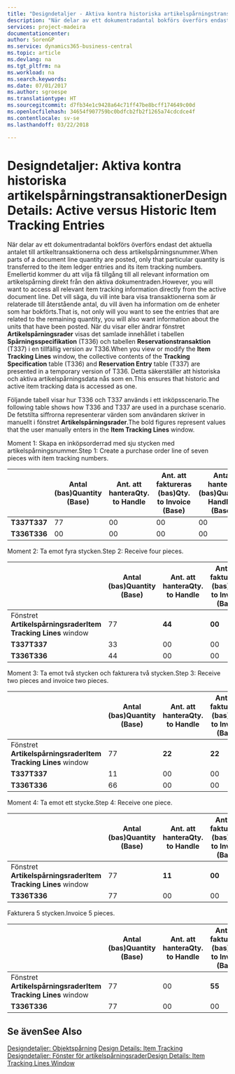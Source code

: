 ```yaml
---
title: "Designdetaljer - Aktiva kontra historiska artikelspårningstransaktioner | Microsoft Docs"
description: "När delar av ett dokumentradantal bokförs överförs endast det aktuella antalet till artikeltransaktionerna och dess artikelspårningsnummer. Emellertid kommer du att vilja få tillgång till all relevant information om artikelspårning direkt från den aktiva dokumentraden. Det vill säga, du vill inte bara visa transaktionerna som är relaterade till återstående antal, du vill även ha information om de enheter som har bokförts. När du visar eller ändrar fönstret **Artikelspårningsrader** visas det samlade innehållet i tabellen **Spårningsspecifikation** (T336) och tabellen **Reservationstransaktion** (T337) i en tillfällig version av T336. Detta säkerställer att historiska och aktiva artikelspårningsdata nås som en."
services: project-madeira
documentationcenter: 
author: SorenGP
ms.service: dynamics365-business-central
ms.topic: article
ms.devlang: na
ms.tgt_pltfrm: na
ms.workload: na
ms.search.keywords: 
ms.date: 07/01/2017
ms.author: sgroespe
ms.translationtype: HT
ms.sourcegitcommit: d7fb34e1c9428a64c71ff47be8bcff174649c00d
ms.openlocfilehash: 34654f907759bc0bdfcb2fb2f1265a74cdcdce4f
ms.contentlocale: sv-se
ms.lasthandoff: 03/22/2018

---
```

# <a name="design-details-active-versus-historic-item-tracking-entries"></a><span data-ttu-id="1d075-107">Designdetaljer: Aktiva kontra historiska artikelspårningstransaktioner</span><span class="sxs-lookup"><span data-stu-id="1d075-107">Design Details: Active versus Historic Item Tracking Entries</span></span>
<span data-ttu-id="1d075-108">När delar av ett dokumentradantal bokförs överförs endast det aktuella antalet till artikeltransaktionerna och dess artikelspårningsnummer.</span><span class="sxs-lookup"><span data-stu-id="1d075-108">When parts of a document line quantity are posted, only that particular quantity is transferred to the item ledger entries and its item tracking numbers.</span></span> <span data-ttu-id="1d075-109">Emellertid kommer du att vilja få tillgång till all relevant information om artikelspårning direkt från den aktiva dokumentraden.</span><span class="sxs-lookup"><span data-stu-id="1d075-109">However, you will want to access all relevant item tracking information directly from the active document line.</span></span> <span data-ttu-id="1d075-110">Det vill säga, du vill inte bara visa transaktionerna som är relaterade till återstående antal, du vill även ha information om de enheter som har bokförts.</span><span class="sxs-lookup"><span data-stu-id="1d075-110">That is, not only will you want to see the entries that are related to the remaining quantity, you will also want information about the units that have been posted.</span></span> <span data-ttu-id="1d075-111">När du visar eller ändrar fönstret **Artikelspårningsrader** visas det samlade innehållet i tabellen **Spårningsspecifikation** (T336) och tabellen **Reservationstransaktion** (T337) i en tillfällig version av T336.</span><span class="sxs-lookup"><span data-stu-id="1d075-111">When you view or modify the **Item Tracking Lines** window, the collective contents of the **Tracking Specification** table (T336) and **Reservation Entry** table (T337) are presented in a temporary version of T336.</span></span> <span data-ttu-id="1d075-112">Detta säkerställer att historiska och aktiva artikelspårningsdata nås som en.</span><span class="sxs-lookup"><span data-stu-id="1d075-112">This ensures that historic and active item tracking data is accessed as one.</span></span>  

 <span data-ttu-id="1d075-113">Följande tabell visar hur T336 och T337 används i ett inköpsscenario.</span><span class="sxs-lookup"><span data-stu-id="1d075-113">The following table shows how T336 and T337 are used in a purchase scenario.</span></span> <span data-ttu-id="1d075-114">De fetstilta siffrorna representerar värden som användaren skriver in manuellt i fönstret **Artikelspårningsrader**.</span><span class="sxs-lookup"><span data-stu-id="1d075-114">The bold figures represent values that the user manually enters in the **Item Tracking Lines** window.</span></span>  

 <span data-ttu-id="1d075-115">Moment 1: Skapa en inköpsorderrad med sju stycken med artikelspårningsnummer.</span><span class="sxs-lookup"><span data-stu-id="1d075-115">Step 1: Create a purchase order line of seven pieces with item tracking numbers.</span></span>  

||<span data-ttu-id="1d075-116">**Antal (bas)**</span><span class="sxs-lookup"><span data-stu-id="1d075-116">**Quantity (Base)**</span></span>|<span data-ttu-id="1d075-117">**Ant. att hantera**</span><span class="sxs-lookup"><span data-stu-id="1d075-117">**Qty. to Handle**</span></span>|<span data-ttu-id="1d075-118">**Ant. att faktureras (bas)**</span><span class="sxs-lookup"><span data-stu-id="1d075-118">**Qty. to Invoice (Base)**</span></span>|<span data-ttu-id="1d075-119">**Antal hanterat (bas)**</span><span class="sxs-lookup"><span data-stu-id="1d075-119">**Quantity Handled (Base)**</span></span>|<span data-ttu-id="1d075-120">**Antal fakturerat (bas)**</span><span class="sxs-lookup"><span data-stu-id="1d075-120">**Quantity Invoiced (Base)**</span></span>|  
|-|----------------------------------------------|--------------------------------------------|------------------------------------------------------|-------------------------------------------------------|--------------------------------------------------------|  
|<span data-ttu-id="1d075-121">**T337**</span><span class="sxs-lookup"><span data-stu-id="1d075-121">**T337**</span></span>|<span data-ttu-id="1d075-122">7</span><span class="sxs-lookup"><span data-stu-id="1d075-122">7</span></span>|<span data-ttu-id="1d075-123">0</span><span class="sxs-lookup"><span data-stu-id="1d075-123">0</span></span>|<span data-ttu-id="1d075-124">0</span><span class="sxs-lookup"><span data-stu-id="1d075-124">0</span></span>|<span data-ttu-id="1d075-125">0</span><span class="sxs-lookup"><span data-stu-id="1d075-125">0</span></span>|<span data-ttu-id="1d075-126">0</span><span class="sxs-lookup"><span data-stu-id="1d075-126">0</span></span>|  
|<span data-ttu-id="1d075-127">**T336**</span><span class="sxs-lookup"><span data-stu-id="1d075-127">**T336**</span></span>|<span data-ttu-id="1d075-128">0</span><span class="sxs-lookup"><span data-stu-id="1d075-128">0</span></span>|<span data-ttu-id="1d075-129">0</span><span class="sxs-lookup"><span data-stu-id="1d075-129">0</span></span>|<span data-ttu-id="1d075-130">0</span><span class="sxs-lookup"><span data-stu-id="1d075-130">0</span></span>|<span data-ttu-id="1d075-131">0</span><span class="sxs-lookup"><span data-stu-id="1d075-131">0</span></span>|<span data-ttu-id="1d075-132">0</span><span class="sxs-lookup"><span data-stu-id="1d075-132">0</span></span>|  

 <span data-ttu-id="1d075-133">Moment 2: Ta emot fyra stycken.</span><span class="sxs-lookup"><span data-stu-id="1d075-133">Step 2: Receive four pieces.</span></span>  

||<span data-ttu-id="1d075-134">**Antal (bas)**</span><span class="sxs-lookup"><span data-stu-id="1d075-134">**Quantity (Base)**</span></span>|<span data-ttu-id="1d075-135">**Ant. att hantera**</span><span class="sxs-lookup"><span data-stu-id="1d075-135">**Qty. to Handle**</span></span>|<span data-ttu-id="1d075-136">**Ant. att faktureras (bas)**</span><span class="sxs-lookup"><span data-stu-id="1d075-136">**Qty. to Invoice (Base)**</span></span>|<span data-ttu-id="1d075-137">**Antal hanterat (bas)**</span><span class="sxs-lookup"><span data-stu-id="1d075-137">**Quantity Handled (Base)**</span></span>|<span data-ttu-id="1d075-138">**Antal fakturerat (bas)**</span><span class="sxs-lookup"><span data-stu-id="1d075-138">**Quantity Invoiced (Base)**</span></span>|  
|-|----------------------------------------------|--------------------------------------------|------------------------------------------------------|-------------------------------------------------------|--------------------------------------------------------|  
|<span data-ttu-id="1d075-139">Fönstret **Artikelspårningsrader**</span><span class="sxs-lookup"><span data-stu-id="1d075-139">**Item Tracking Lines** window</span></span>|<span data-ttu-id="1d075-140">7</span><span class="sxs-lookup"><span data-stu-id="1d075-140">7</span></span>|<span data-ttu-id="1d075-141">**4**</span><span class="sxs-lookup"><span data-stu-id="1d075-141">**4**</span></span>|<span data-ttu-id="1d075-142">**0**</span><span class="sxs-lookup"><span data-stu-id="1d075-142">**0**</span></span>|<span data-ttu-id="1d075-143">0</span><span class="sxs-lookup"><span data-stu-id="1d075-143">0</span></span>|<span data-ttu-id="1d075-144">0</span><span class="sxs-lookup"><span data-stu-id="1d075-144">0</span></span>|  
|<span data-ttu-id="1d075-145">**T337**</span><span class="sxs-lookup"><span data-stu-id="1d075-145">**T337**</span></span>|<span data-ttu-id="1d075-146">3</span><span class="sxs-lookup"><span data-stu-id="1d075-146">3</span></span>|<span data-ttu-id="1d075-147">0</span><span class="sxs-lookup"><span data-stu-id="1d075-147">0</span></span>|<span data-ttu-id="1d075-148">0</span><span class="sxs-lookup"><span data-stu-id="1d075-148">0</span></span>|<span data-ttu-id="1d075-149">0</span><span class="sxs-lookup"><span data-stu-id="1d075-149">0</span></span>|<span data-ttu-id="1d075-150">0</span><span class="sxs-lookup"><span data-stu-id="1d075-150">0</span></span>|  
|<span data-ttu-id="1d075-151">**T336**</span><span class="sxs-lookup"><span data-stu-id="1d075-151">**T336**</span></span>|<span data-ttu-id="1d075-152">4</span><span class="sxs-lookup"><span data-stu-id="1d075-152">4</span></span>|<span data-ttu-id="1d075-153">0</span><span class="sxs-lookup"><span data-stu-id="1d075-153">0</span></span>|<span data-ttu-id="1d075-154">0</span><span class="sxs-lookup"><span data-stu-id="1d075-154">0</span></span>|<span data-ttu-id="1d075-155">4</span><span class="sxs-lookup"><span data-stu-id="1d075-155">4</span></span>|<span data-ttu-id="1d075-156">0</span><span class="sxs-lookup"><span data-stu-id="1d075-156">0</span></span>|  

 <span data-ttu-id="1d075-157">Moment 3: Ta emot två stycken och fakturera två stycken.</span><span class="sxs-lookup"><span data-stu-id="1d075-157">Step 3: Receive two pieces and invoice two pieces.</span></span>  

||<span data-ttu-id="1d075-158">**Antal (bas)**</span><span class="sxs-lookup"><span data-stu-id="1d075-158">**Quantity (Base)**</span></span>|<span data-ttu-id="1d075-159">**Ant. att hantera**</span><span class="sxs-lookup"><span data-stu-id="1d075-159">**Qty. to Handle**</span></span>|<span data-ttu-id="1d075-160">**Ant. att faktureras (bas)**</span><span class="sxs-lookup"><span data-stu-id="1d075-160">**Qty. to Invoice (Base)**</span></span>|<span data-ttu-id="1d075-161">**Antal hanterat (bas)**</span><span class="sxs-lookup"><span data-stu-id="1d075-161">**Quantity Handled (Base)**</span></span>|<span data-ttu-id="1d075-162">**Antal fakturerat (bas)**</span><span class="sxs-lookup"><span data-stu-id="1d075-162">**Quantity Invoiced (Base)**</span></span>|  
|-|----------------------------------------------|--------------------------------------------|------------------------------------------------------|-------------------------------------------------------|--------------------------------------------------------|  
|<span data-ttu-id="1d075-163">Fönstret **Artikelspårningsrader**</span><span class="sxs-lookup"><span data-stu-id="1d075-163">**Item Tracking Lines** window</span></span>|<span data-ttu-id="1d075-164">7</span><span class="sxs-lookup"><span data-stu-id="1d075-164">7</span></span>|<span data-ttu-id="1d075-165">**2**</span><span class="sxs-lookup"><span data-stu-id="1d075-165">**2**</span></span>|<span data-ttu-id="1d075-166">**2**</span><span class="sxs-lookup"><span data-stu-id="1d075-166">**2**</span></span>|<span data-ttu-id="1d075-167">4</span><span class="sxs-lookup"><span data-stu-id="1d075-167">4</span></span>|<span data-ttu-id="1d075-168">0</span><span class="sxs-lookup"><span data-stu-id="1d075-168">0</span></span>|  
|<span data-ttu-id="1d075-169">**T337**</span><span class="sxs-lookup"><span data-stu-id="1d075-169">**T337**</span></span>|<span data-ttu-id="1d075-170">1</span><span class="sxs-lookup"><span data-stu-id="1d075-170">1</span></span>|<span data-ttu-id="1d075-171">0</span><span class="sxs-lookup"><span data-stu-id="1d075-171">0</span></span>|<span data-ttu-id="1d075-172">0</span><span class="sxs-lookup"><span data-stu-id="1d075-172">0</span></span>|<span data-ttu-id="1d075-173">0</span><span class="sxs-lookup"><span data-stu-id="1d075-173">0</span></span>|<span data-ttu-id="1d075-174">0</span><span class="sxs-lookup"><span data-stu-id="1d075-174">0</span></span>|  
|<span data-ttu-id="1d075-175">**T336**</span><span class="sxs-lookup"><span data-stu-id="1d075-175">**T336**</span></span>|<span data-ttu-id="1d075-176">6</span><span class="sxs-lookup"><span data-stu-id="1d075-176">6</span></span>|<span data-ttu-id="1d075-177">0</span><span class="sxs-lookup"><span data-stu-id="1d075-177">0</span></span>|<span data-ttu-id="1d075-178">0</span><span class="sxs-lookup"><span data-stu-id="1d075-178">0</span></span>|<span data-ttu-id="1d075-179">6</span><span class="sxs-lookup"><span data-stu-id="1d075-179">6</span></span>|<span data-ttu-id="1d075-180">2</span><span class="sxs-lookup"><span data-stu-id="1d075-180">2</span></span>|  

 <span data-ttu-id="1d075-181">Moment 4: Ta emot ett stycke.</span><span class="sxs-lookup"><span data-stu-id="1d075-181">Step 4: Receive one piece.</span></span>  

||<span data-ttu-id="1d075-182">**Antal (bas)**</span><span class="sxs-lookup"><span data-stu-id="1d075-182">**Quantity (Base)**</span></span>|<span data-ttu-id="1d075-183">**Ant. att hantera**</span><span class="sxs-lookup"><span data-stu-id="1d075-183">**Qty. to Handle**</span></span>|<span data-ttu-id="1d075-184">**Ant. att faktureras (bas)**</span><span class="sxs-lookup"><span data-stu-id="1d075-184">**Qty. to Invoice (Base)**</span></span>|<span data-ttu-id="1d075-185">**Antal hanterat (bas)**</span><span class="sxs-lookup"><span data-stu-id="1d075-185">**Quantity Handled (Base)**</span></span>|<span data-ttu-id="1d075-186">**Antal fakturerat (bas)**</span><span class="sxs-lookup"><span data-stu-id="1d075-186">**Quantity Invoiced (Base)**</span></span>|  
|-|----------------------------------------------|--------------------------------------------|------------------------------------------------------|-------------------------------------------------------|--------------------------------------------------------|  
|<span data-ttu-id="1d075-187">Fönstret **Artikelspårningsrader**</span><span class="sxs-lookup"><span data-stu-id="1d075-187">**Item Tracking Lines** window</span></span>|<span data-ttu-id="1d075-188">7</span><span class="sxs-lookup"><span data-stu-id="1d075-188">7</span></span>|<span data-ttu-id="1d075-189">**1**</span><span class="sxs-lookup"><span data-stu-id="1d075-189">**1**</span></span>|<span data-ttu-id="1d075-190">**0**</span><span class="sxs-lookup"><span data-stu-id="1d075-190">**0**</span></span>|<span data-ttu-id="1d075-191">6</span><span class="sxs-lookup"><span data-stu-id="1d075-191">6</span></span>|<span data-ttu-id="1d075-192">2</span><span class="sxs-lookup"><span data-stu-id="1d075-192">2</span></span>|  
|<span data-ttu-id="1d075-193">**T336**</span><span class="sxs-lookup"><span data-stu-id="1d075-193">**T336**</span></span>|<span data-ttu-id="1d075-194">7</span><span class="sxs-lookup"><span data-stu-id="1d075-194">7</span></span>|<span data-ttu-id="1d075-195">0</span><span class="sxs-lookup"><span data-stu-id="1d075-195">0</span></span>|<span data-ttu-id="1d075-196">0</span><span class="sxs-lookup"><span data-stu-id="1d075-196">0</span></span>|<span data-ttu-id="1d075-197">7</span><span class="sxs-lookup"><span data-stu-id="1d075-197">7</span></span>|<span data-ttu-id="1d075-198">2</span><span class="sxs-lookup"><span data-stu-id="1d075-198">2</span></span>|  

 <span data-ttu-id="1d075-199">Fakturera 5 stycken.</span><span class="sxs-lookup"><span data-stu-id="1d075-199">Invoice 5 pieces.</span></span>  

||<span data-ttu-id="1d075-200">**Antal (bas)**</span><span class="sxs-lookup"><span data-stu-id="1d075-200">**Quantity (Base)**</span></span>|<span data-ttu-id="1d075-201">**Ant. att hantera**</span><span class="sxs-lookup"><span data-stu-id="1d075-201">**Qty. to Handle**</span></span>|<span data-ttu-id="1d075-202">**Ant. att faktureras (bas)**</span><span class="sxs-lookup"><span data-stu-id="1d075-202">**Qty. to Invoice (Base)**</span></span>|<span data-ttu-id="1d075-203">**Antal hanterat (bas)**</span><span class="sxs-lookup"><span data-stu-id="1d075-203">**Quantity Handled (Base)**</span></span>|<span data-ttu-id="1d075-204">**Antal fakturerat (bas)**</span><span class="sxs-lookup"><span data-stu-id="1d075-204">**Quantity Invoiced (Base)**</span></span>|  
|-|----------------------------------------------|--------------------------------------------|------------------------------------------------------|-------------------------------------------------------|--------------------------------------------------------|  
|<span data-ttu-id="1d075-205">Fönstret **Artikelspårningsrader**</span><span class="sxs-lookup"><span data-stu-id="1d075-205">**Item Tracking Lines** window</span></span>|<span data-ttu-id="1d075-206">7</span><span class="sxs-lookup"><span data-stu-id="1d075-206">7</span></span>|<span data-ttu-id="1d075-207">0</span><span class="sxs-lookup"><span data-stu-id="1d075-207">0</span></span>|<span data-ttu-id="1d075-208">**5**</span><span class="sxs-lookup"><span data-stu-id="1d075-208">**5**</span></span>|<span data-ttu-id="1d075-209">7</span><span class="sxs-lookup"><span data-stu-id="1d075-209">7</span></span>|<span data-ttu-id="1d075-210">2</span><span class="sxs-lookup"><span data-stu-id="1d075-210">2</span></span>|  
|<span data-ttu-id="1d075-211">**T336**</span><span class="sxs-lookup"><span data-stu-id="1d075-211">**T336**</span></span>|<span data-ttu-id="1d075-212">7</span><span class="sxs-lookup"><span data-stu-id="1d075-212">7</span></span>|<span data-ttu-id="1d075-213">0</span><span class="sxs-lookup"><span data-stu-id="1d075-213">0</span></span>|<span data-ttu-id="1d075-214">0</span><span class="sxs-lookup"><span data-stu-id="1d075-214">0</span></span>|<span data-ttu-id="1d075-215">7</span><span class="sxs-lookup"><span data-stu-id="1d075-215">7</span></span>|<span data-ttu-id="1d075-216">7</span><span class="sxs-lookup"><span data-stu-id="1d075-216">7</span></span>|  

## <a name="see-also"></a><span data-ttu-id="1d075-217">Se även</span><span class="sxs-lookup"><span data-stu-id="1d075-217">See Also</span></span>  
 <span data-ttu-id="1d075-218">[Designdetaljer: Objektspårning](design-details-item-tracking.md) </span><span class="sxs-lookup"><span data-stu-id="1d075-218">[Design Details: Item Tracking](design-details-item-tracking.md) </span></span>  
 [<span data-ttu-id="1d075-219">Designdetaljer: Fönster för artikelspårningsrader</span><span class="sxs-lookup"><span data-stu-id="1d075-219">Design Details: Item Tracking Lines Window</span></span>](design-details-item-tracking-lines-window.md)

